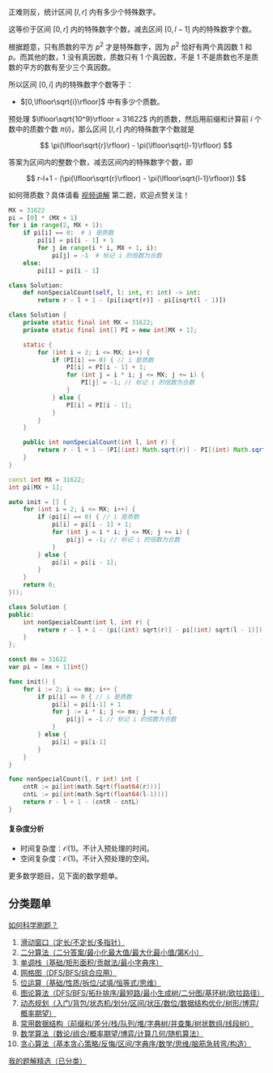 正难则反，统计区间 $[l,r]$ 内有多少个特殊数字。

这等价于区间 $[0,r]$ 内的特殊数字个数，减去区间 $[0,l-1]$ 内的特殊数字个数。

根据题意，只有质数的平方 $p^2$ 才是特殊数字，因为 $p^2$ 恰好有两个真因数 $1$ 和 $p$。而其他的数，$1$ 没有真因数，质数只有 $1$ 个真因数，不是 $1$ 不是质数也不是质数的平方的数有至少三个真因数。

所以区间 $[0,i]$ 内的特殊数字个数等于：

- $[0,\lfloor\sqrt{i}\rfloor]$ 中有多少个质数。

预处理 $\lfloor\sqrt{10^9}\rfloor = 31622$ 内的质数，然后用前缀和计算前 $i$ 个数中的质数个数 $\pi(i)$，那么区间 $[l,r]$ 内的特殊数字个数就是

$$
\pi(\lfloor\sqrt{r}\rfloor) - \pi(\lfloor\sqrt{l-1}\rfloor)
$$

答案为区间内的整数个数，减去区间内的特殊数字个数，即

$$
r-l+1 - (\pi(\lfloor\sqrt{r}\rfloor) - \pi(\lfloor\sqrt{l-1}\rfloor))
$$

如何筛质数？具体请看 [视频讲解](https://www.bilibili.com/video/BV1Mi421a7cZ/) 第二题，欢迎点赞关注！

```py [sol-Python3]
MX = 31622
pi = [0] * (MX + 1)
for i in range(2, MX + 1):
    if pi[i] == 0:  # i 是质数
        pi[i] = pi[i - 1] + 1
        for j in range(i * i, MX + 1, i):
            pi[j] = -1  # 标记 i 的倍数为合数
    else:
        pi[i] = pi[i - 1]

class Solution:
    def nonSpecialCount(self, l: int, r: int) -> int:
        return r - l + 1 - (pi[isqrt(r)] - pi[isqrt(l - 1)])
```

```java [sol-Java]
class Solution {
    private static final int MX = 31622;
    private static final int[] PI = new int[MX + 1];

    static {
        for (int i = 2; i <= MX; i++) {
            if (PI[i] == 0) { // i 是质数
                PI[i] = PI[i - 1] + 1;
                for (int j = i * i; j <= MX; j += i) {
                    PI[j] = -1; // 标记 i 的倍数为合数
                }
            } else {
                PI[i] = PI[i - 1];
            }
        }
    }

    public int nonSpecialCount(int l, int r) {
        return r - l + 1 - (PI[(int) Math.sqrt(r)] - PI[(int) Math.sqrt(l - 1)]);
    }
}
```

```cpp [sol-C++]
const int MX = 31622;
int pi[MX + 1];

auto init = [] {
    for (int i = 2; i <= MX; i++) {
        if (pi[i] == 0) { // i 是质数
            pi[i] = pi[i - 1] + 1;
            for (int j = i * i; j <= MX; j += i) {
                pi[j] = -1; // 标记 i 的倍数为合数
            }
        } else {
            pi[i] = pi[i - 1];
        }
    }
    return 0;
}();

class Solution {
public:
    int nonSpecialCount(int l, int r) {
        return r - l + 1 - (pi[(int) sqrt(r)] - pi[(int) sqrt(l - 1)]);
    }
};
```

```go [sol-Go]
const mx = 31622
var pi = [mx + 1]int{}

func init() {
	for i := 2; i <= mx; i++ {
		if pi[i] == 0 { // i 是质数
			pi[i] = pi[i-1] + 1
			for j := i * i; j <= mx; j += i {
				pi[j] = -1 // 标记 i 的倍数为合数
			}
		} else {
			pi[i] = pi[i-1]
		}
	}
}

func nonSpecialCount(l, r int) int {
	cntR := pi[int(math.Sqrt(float64(r)))]
	cntL := pi[int(math.Sqrt(float64(l-1)))]
	return r - l + 1 - (cntR - cntL)
}
```

#### 复杂度分析

- 时间复杂度：$\mathcal{O}(1)$。不计入预处理的时间。
- 空间复杂度：$\mathcal{O}(1)$。不计入预处理的空间。

更多数学题目，见下面的数学题单。

## 分类题单

[如何科学刷题？](https://leetcode.cn/circle/discuss/RvFUtj/)

1. [滑动窗口（定长/不定长/多指针）](https://leetcode.cn/circle/discuss/0viNMK/)
2. [二分算法（二分答案/最小化最大值/最大化最小值/第K小）](https://leetcode.cn/circle/discuss/SqopEo/)
3. [单调栈（基础/矩形面积/贡献法/最小字典序）](https://leetcode.cn/circle/discuss/9oZFK9/)
4. [网格图（DFS/BFS/综合应用）](https://leetcode.cn/circle/discuss/YiXPXW/)
5. [位运算（基础/性质/拆位/试填/恒等式/思维）](https://leetcode.cn/circle/discuss/dHn9Vk/)
6. [图论算法（DFS/BFS/拓扑排序/最短路/最小生成树/二分图/基环树/欧拉路径）](https://leetcode.cn/circle/discuss/01LUak/)
7. [动态规划（入门/背包/状态机/划分/区间/状压/数位/数据结构优化/树形/博弈/概率期望）](https://leetcode.cn/circle/discuss/tXLS3i/)
8. [常用数据结构（前缀和/差分/栈/队列/堆/字典树/并查集/树状数组/线段树）](https://leetcode.cn/circle/discuss/mOr1u6/)
9. [数学算法（数论/组合/概率期望/博弈/计算几何/随机算法）](https://leetcode.cn/circle/discuss/IYT3ss/)
10. [贪心算法（基本贪心策略/反悔/区间/字典序/数学/思维/脑筋急转弯/构造）](https://leetcode.cn/circle/discuss/g6KTKL/)

[我的题解精选（已分类）](https://github.com/EndlessCheng/codeforces-go/blob/master/leetcode/SOLUTIONS.md)

